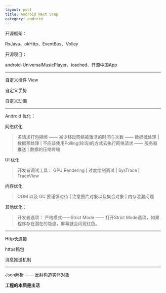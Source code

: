 ```yaml
---
layout: post
title: Android Next Step
category: android
---
```


开源框架：

RxJava、okHttp、EventBus、Volley

开源项目：

android-UniversalMusicPlayer、iosched、开源中国App

---

自定义控件 View

自定义手势

自定义动画

---

Android 优化：

网络优化

> 多请求打包捆绑 —— 减少移动网络被激活的时间与次数 —— 数据批处理 | 数据预处理 |  不应该使用Polling(轮询)的方式去执行网络请求 —— 服务器推送 | 数据的压缩传输


UI 优化             

> 开发者调试工具： GPU Rendering  | 过度绘制调试 | SysTrace | TraceView


内存优化

> OOM 以及 GC 要谨慎对待 | 注意图片对象以及集合对象 | 内存泄漏问题


其他优化：

> 开发者选项： 严格模式——Strict Mode —— 打开Strict Mode选项，如果程序存在潜在的隐患，屏幕就会闪现红色。

---

Http长连接 

https抓包


消息推送机制

---

Json解析 —— 反射构造实体对象





**工程的本质是出活**
